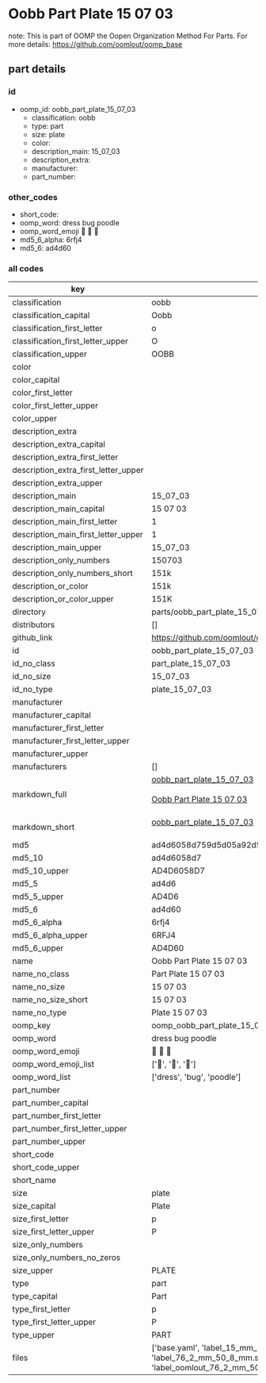 # Oobb Part Plate 15 07 03  

note: This is part of OOMP the Oopen Organization Method For Parts. For more details: https://github.com/oomlout/oomp_base

##  part details





### id
* oomp_id: oobb_part_plate_15_07_03
  * classification: oobb
  * type: part
  * size: plate
  * color: 
  * description_main: 15_07_03
  * description_extra: 
  * manufacturer: 
  * part_number: 

### other_codes
* short_code: 
* oomp_word: dress bug poodle
* oomp_word_emoji :dress: :bug: :poodle:
* md5_6_alpha: 6rfj4
* md5_6: ad4d60

### all codes 
| key | value |  
| --- | --- |  
| classification | oobb |  
| classification_capital | Oobb |  
| classification_first_letter | o |  
| classification_first_letter_upper | O |  
| classification_upper | OOBB |  
| color |  |  
| color_capital |  |  
| color_first_letter |  |  
| color_first_letter_upper |  |  
| color_upper |  |  
| description_extra |  |  
| description_extra_capital |  |  
| description_extra_first_letter |  |  
| description_extra_first_letter_upper |  |  
| description_extra_upper |  |  
| description_main | 15_07_03 |  
| description_main_capital | 15 07 03 |  
| description_main_first_letter | 1 |  
| description_main_first_letter_upper | 1 |  
| description_main_upper | 15_07_03 |  
| description_only_numbers | 150703 |  
| description_only_numbers_short | 151k |  
| description_or_color | 151k |  
| description_or_color_upper | 151K |  
| directory | parts/oobb_part_plate_15_07_03 |  
| distributors | [] |  
| github_link | https://github.com/oomlout/oomlout_oomp_part_src/tree/main/parts/oobb_part_plate_15_07_03/working |  
| id | oobb_part_plate_15_07_03 |  
| id_no_class | part_plate_15_07_03 |  
| id_no_size | 15_07_03 |  
| id_no_type | plate_15_07_03 |  
| manufacturer |  |  
| manufacturer_capital |  |  
| manufacturer_first_letter |  |  
| manufacturer_first_letter_upper |  |  
| manufacturer_upper |  |  
| manufacturers | [] |  
| markdown_full | [oobb_part_plate_15_07_03](https://github.com/oomlout/oomlout_oomp_part_src/tree/main/parts/oobb_part_plate_15_07_03/working)<br>[](https://github.com/oomlout/oomlout_oomp_part_src/tree/main/parts/oobb_part_plate_15_07_03/working)<br>[Oobb Part Plate 15 07 03](https://github.com/oomlout/oomlout_oomp_part_src/tree/main/parts/oobb_part_plate_15_07_03/working)<br><br> |  
| markdown_short | [oobb_part_plate_15_07_03](https://github.com/oomlout/oomlout_oomp_part_src/tree/main/parts/oobb_part_plate_15_07_03/working)<br><br> |  
| md5 | ad4d6058d759d5d05a92d525d46d705d |  
| md5_10 | ad4d6058d7 |  
| md5_10_upper | AD4D6058D7 |  
| md5_5 | ad4d6 |  
| md5_5_upper | AD4D6 |  
| md5_6 | ad4d60 |  
| md5_6_alpha | 6rfj4 |  
| md5_6_alpha_upper | 6RFJ4 |  
| md5_6_upper | AD4D60 |  
| name | Oobb Part Plate 15 07 03 |  
| name_no_class | Part Plate 15 07 03 |  
| name_no_size | 15 07 03 |  
| name_no_size_short | 15 07 03 |  
| name_no_type | Plate 15 07 03 |  
| oomp_key | oomp_oobb_part_plate_15_07_03 |  
| oomp_word | dress bug poodle |  
| oomp_word_emoji | :dress: :bug: :poodle: |  
| oomp_word_emoji_list | [':dress:', ':bug:', ':poodle:'] |  
| oomp_word_list | ['dress', 'bug', 'poodle'] |  
| part_number |  |  
| part_number_capital |  |  
| part_number_first_letter |  |  
| part_number_first_letter_upper |  |  
| part_number_upper |  |  
| short_code |  |  
| short_code_upper |  |  
| short_name |  |  
| size | plate |  
| size_capital | Plate |  
| size_first_letter | p |  
| size_first_letter_upper | P |  
| size_only_numbers |  |  
| size_only_numbers_no_zeros |  |  
| size_upper | PLATE |  
| type | part |  
| type_capital | Part |  
| type_first_letter | p |  
| type_first_letter_upper | P |  
| type_upper | PART |  
| files | ['base.yaml', 'label_15_mm_30_mm.pdf', 'label_15_mm_30_mm.svg', 'label_76_2_mm_50_8_mm.pdf', 'label_76_2_mm_50_8_mm.svg', 'label_oomlout_76_2_mm_50_8_mm.pdf', 'label_oomlout_76_2_mm_50_8_mm.svg', 'readme.md', 'working.json', 'working.yaml'] |  
